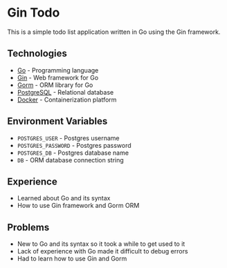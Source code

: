 # Gin Todo

This is a simple todo list application written in Go using the Gin framework.

## Technologies

- [Go](https://golang.org/) - Programming language
- [Gin](https://gin-gonic.com/) - Web framework for Go
- [Gorm](https://gorm.io/) - ORM library for Go
- [PostgreSQL](https://www.postgresql.org/) - Relational database
- [Docker](https://www.docker.com/) - Containerization platform

## Environment Variables

- `POSTGRES_USER` - Postgres username
- `POSTGRES_PASSWORD` - Postgres password
- `POSTGRES_DB` - Postgres database name
- `DB` - ORM database connection string

## Experience

- Learned about Go and its syntax
- How to use Gin framework and Gorm ORM

## Problems

- New to Go and its syntax so it took a while to get used to it
- Lack of experience with Go made it difficult to debug errors
- Had to learn how to use Gin and Gorm
